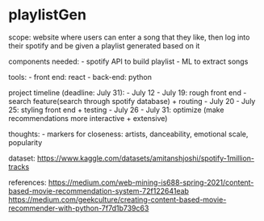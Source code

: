 # playlistGen

scope: website where users can enter a song that they like, then log into their spotify and be given a playlist generated based on it 

components needed: 
    - spotify API to build playlist
    - ML to extract songs

tools: 
    - front end: react 
    - back-end: python

project timeline (deadline: July 31): 
    - July 12 - July 19: rough front end - search feature(search through spotify database) + routing 
    - July 20 - July 25: styling front end + testing
    - July 26 - July 31: optimize (make recommendations more interactive + extensive) 

thoughts: 
    - markers for closeness: artists, danceability, emotional scale, popularity 

dataset: https://www.kaggle.com/datasets/amitanshjoshi/spotify-1million-tracks

references: https://medium.com/web-mining-is688-spring-2021/content-based-movie-recommendation-system-72f122641eab
https://medium.com/geekculture/creating-content-based-movie-recommender-with-python-7f7d1b739c63